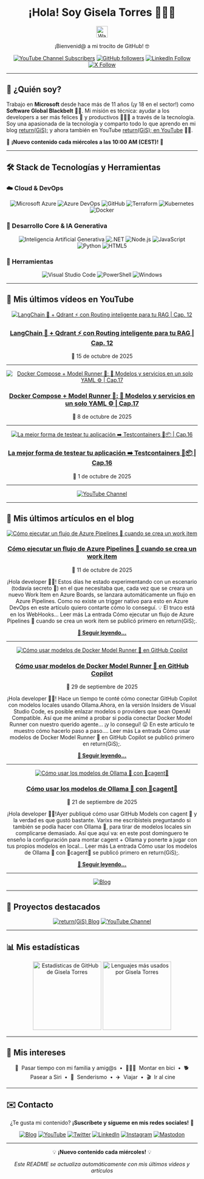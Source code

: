 <div align="center">
  
  <h1>¡Hola! Soy Gisela Torres 👩🏻‍💻</h1>
  
  <img src="https://media.giphy.com/media/hvRJCLFzcasrR4ia7z/giphy.gif" width="30px" alt="Waving hand animation">
  <p>¡Bienvenid@ a mi trocito de GitHub! 🤓</p>

<div align="center">

[![YouTube Channel Subscribers](https://img.shields.io/youtube/channel/subscribers/UC140iBrEZbOtvxWsJ-Tb0lQ?style=for-the-badge&logo=youtube&logoColor=white&color=red)](https://www.youtube.com/c/GiselaTorres?sub_confirmation=1)
[![GitHub followers](https://img.shields.io/github/followers/0GiS0?style=for-the-badge&logo=github&logoColor=white)](https://github.com/0GiS0)
[![LinkedIn Follow](https://img.shields.io/badge/LinkedIn-Sígueme-blue?style=for-the-badge&logo=linkedin&logoColor=white)](https://www.linkedin.com/in/giselatorresbuitrago/)
[![X Follow](https://img.shields.io/badge/X-Sígueme-black?style=for-the-badge&logo=x&logoColor=white)](https://twitter.com/0GiS0)

</div>

</div>

---

## 🤔 ¿Quién soy?

Trabajo en **Microsoft** desde hace más de 11 años (¡y 18 en el sector!) como **Software Global Blackbelt** 🫶🏻. Mi misión es técnica: ayudar a los developers a ser más felices 🥲 y productivos 👩🏻‍💻 a través de la tecnología. Soy una apasionada de la tecnología y comparto todo lo que aprendo en mi blog [return(GiS);](https://www.returngis.net) y ahora también en YouTube [return(GiS); en YouTube](https://www.youtube.com/@returngis) 🎥🍿.

📅 **¡Nuevo contenido cada miércoles a las 10:00 AM (CEST)!** 📅

---

## 🛠️ Stack de Tecnologías y Herramientas

### ☁️ Cloud & DevOps

<div align="center">
  <img src="https://img.shields.io/badge/azure-0078D4?logo=microsoft-azure&logoColor=white&style=for-the-badge" alt="Microsoft Azure">
  <img src="https://img.shields.io/badge/Azure_DevOps-0078D7?style=for-the-badge&logo=azuredevops&logoColor=white" alt="Azure DevOps">
  <img src="https://img.shields.io/badge/GitHub-100000?style=for-the-badge&logo=github&logoColor=white" alt="GitHub">
  <img src="https://img.shields.io/badge/terraform-7B42BC?logo=terraform&logoColor=white&style=for-the-badge" alt="Terraform">
  <img src="https://img.shields.io/badge/kubernetes-326CE5?logo=kubernetes&logoColor=white&style=for-the-badge" alt="Kubernetes">
  <img src="https://img.shields.io/badge/docker-2496ED?logo=docker&logoColor=white&style=for-the-badge" alt="Docker">
</div>

### 🧠 Desarrollo Core & IA Generativa

<div align="center">
  <img src="https://img.shields.io/badge/Generative_AI-000000?style=for-the-badge&logo=openai&logoColor=white" alt="Inteligencia Artificial Generativa">
  <img src="https://img.shields.io/badge/.NET-512BD4?style=for-the-badge&logo=dotnet&logoColor=white" alt=".NET">
  <img src="https://img.shields.io/badge/-Node.js-339933?style=for-the-badge&logo=node.js&logoColor=white" alt="Node.js">
  <img src="https://img.shields.io/badge/-JavaScript-F7DF1E?style=for-the-badge&logo=JavaScript&logoColor=black" alt="JavaScript">
  <img src="https://img.shields.io/badge/python-3776AB?logo=python&logoColor=white&style=for-the-badge" alt="Python">
  <img src="https://img.shields.io/badge/-HTML5-E34F26?style=for-the-badge&logo=html5&logoColor=white" alt="HTML5">
</div>

### 🔧 Herramientas

<div align="center">
  <img src="https://img.shields.io/badge/Visual_Studio_Code-0078D4?style=for-the-badge&logo=visual%20studio%20code&logoColor=white" alt="Visual Studio Code">
  <img src="https://img.shields.io/badge/powershell-5391FE?logo=powershell&logoColor=white&style=for-the-badge" alt="PowerShell">
  <img src="https://img.shields.io/badge/windows-0078D6?logo=windows&logoColor=white&style=for-the-badge" alt="Windows">
</div>

---

## 🎥 Mis últimos vídeos en YouTube

<div align="center">

[![LangChain 🦜 + Qdrant ⚡ con Routing inteligente para tu RAG | Cap. 12](https://img.youtube.com/vi/apVbAdnEIeg/maxresdefault.jpg)](https://www.youtube.com/watch?v=apVbAdnEIeg)

### [LangChain 🦜 + Qdrant ⚡ con Routing inteligente para tu RAG | Cap. 12](https://www.youtube.com/watch?v=apVbAdnEIeg)
📅 15 de octubre de 2025

</div>

---

<div align="center">

[![Docker Compose + Model Runner 🐳: 🤖 Modelos y servicios en un solo YAML ⚙️ | Cap.17](https://img.youtube.com/vi/_tM7dlhYWnY/maxresdefault.jpg)](https://www.youtube.com/watch?v=_tM7dlhYWnY)

### [Docker Compose + Model Runner 🐳: 🤖 Modelos y servicios en un solo YAML ⚙️ | Cap.17](https://www.youtube.com/watch?v=_tM7dlhYWnY)
📅 8 de octubre de 2025

</div>

---

<div align="center">

[![La mejor forma de testear tu aplicación ➡️ Testcontainers 🧪📦 | Cap.16](https://img.youtube.com/vi/FxzMdSfhitE/maxresdefault.jpg)](https://www.youtube.com/watch?v=FxzMdSfhitE)

### [La mejor forma de testear tu aplicación ➡️ Testcontainers 🧪📦 | Cap.16](https://www.youtube.com/watch?v=FxzMdSfhitE)
📅 1 de octubre de 2025

</div>

---

<div align="center">

[![YouTube Channel](https://img.shields.io/badge/Ver%20todos%20los%20vídeos-FF0000?style=for-the-badge&logo=youtube&logoColor=white)](https://www.youtube.com/@returngis)

</div>

---

## 📝 Mis últimos artículos en el blog

<div align="center">

[![Cómo ejecutar un flujo de Azure Pipelines 🚀 cuando se crea un work item](https://i0.wp.com/www.returngis.net/wp-content/uploads/2025/10/New-Incoming-WebHook-service-connection.png?resize=680%2C1024&#038;ssl=1)](https://www.returngis.net/2025/10/como-ejecutar-un-flujo-de-azure-pipelines-%f0%9f%9a%80-cuando-se-crea-un-work-item/)

### [Cómo ejecutar un flujo de Azure Pipelines 🚀 cuando se crea un work item](https://www.returngis.net/2025/10/como-ejecutar-un-flujo-de-azure-pipelines-%f0%9f%9a%80-cuando-se-crea-un-work-item/)
📅 11 de octubre de 2025

¡Hola developer 👋🏻! Estos días he estado experimentando con un escenario (todavía secreto 🤫) en el que necesitaba que, cada vez que se creara un nuevo Work Item en Azure Boards, se lanzara automáticamente un flujo en Azure Pipelines. Como no existe un trigger nativo para esto en Azure DevOps en este artículo quiero contarte cómo lo conseguí. 💡 El truco está en los WebHooks... 
Leer más
La entrada Cómo ejecutar un flujo de Azure Pipelines 🚀 cuando se crea un work item se publicó primero en return(GiS);.

[**📖 Seguir leyendo...**](https://www.returngis.net/2025/10/como-ejecutar-un-flujo-de-azure-pipelines-%f0%9f%9a%80-cuando-se-crea-un-work-item/)

</div>

---

<div align="center">

[![Cómo usar modelos de Docker Model Runner 🐳 en GitHub Copilot](https://i0.wp.com/www.returngis.net/wp-content/uploads/2025/09/Docker-Desktop-pestana-Models.png?resize=710%2C469&#038;ssl=1)](https://www.returngis.net/2025/09/como-usar-modelos-de-docker-model-runner-en-github-copilot/)

### [Cómo usar modelos de Docker Model Runner 🐳 en GitHub Copilot](https://www.returngis.net/2025/09/como-usar-modelos-de-docker-model-runner-en-github-copilot/)
📅 29 de septiembre de 2025

¡Hola developer 👋🏻! Hace un tiempo te conté cómo conectar GitHub Copilot con modelos locales usando Ollama.Ahora, en la versión Insiders de Visual Studio Code, es posible enlazar modelos o providers que sean OpenAI Compatible. Así que me animé a probar si podía conectar Docker Model Runner con nuestro querido agente… ¡y lo conseguí! 😛 En este artículo te muestro cómo hacerlo paso a paso.... 
Leer más
La entrada Cómo usar modelos de Docker Model Runner 🐳 en GitHub Copilot se publicó primero en return(GiS);.

[**📖 Seguir leyendo...**](https://www.returngis.net/2025/09/como-usar-modelos-de-docker-model-runner-en-github-copilot/)

</div>

---

<div align="center">

[![Cómo usar los modelos de Ollama 🦙 con  🤖cagent🤖](https://i0.wp.com/www.returngis.net/wp-content/uploads/2025/09/Ollama-y-cagent.png?fit=1060%2C707&amp;ssl=1)](https://www.returngis.net/2025/09/como-usar-los-modelos-de-ollama-con-cagent/)

### [Cómo usar los modelos de Ollama 🦙 con  🤖cagent🤖](https://www.returngis.net/2025/09/como-usar-los-modelos-de-ollama-con-cagent/)
📅 21 de septiembre de 2025

¡Hola developer 👋🏻!Ayer publiqué cómo usar GitHub Models con cagent 🤖 y la verdad es que gustó bastante. Varixs me escribisteis preguntando si también se podía hacer con Ollama 🦙, para tirar de modelos locales sin complicarse demasiado. Así que aquí va: en este post dominguero te enseño la configuración para montar cagent + Ollama y ponerte a jugar con tus propios modelos en local... 
Leer más
La entrada Cómo usar los modelos de Ollama 🦙 con  🤖cagent🤖 se publicó primero en return(GiS);.

[**📖 Seguir leyendo...**](https://www.returngis.net/2025/09/como-usar-los-modelos-de-ollama-con-cagent/)

</div>

---

<div align="center">

[![Blog](https://img.shields.io/badge/Ver%20todos%20los%20artículos-339933?style=for-the-badge&logo=github-pages&logoColor=white)](https://www.returngis.net)

</div>

---

## 🚀 Proyectos destacados

<div align="center">

[![return(GiS) Blog](https://img.shields.io/badge/BLOG-return(GiS)-339933?style=for-the-badge)](https://www.returngis.net "Mi blog personal")
[![YouTube Channel](https://img.shields.io/badge/YouTube-return(GiS)-FF0000?style=for-the-badge&logo=youtube&logoColor=white)](https://www.youtube.com/@returngis "Mi canal de YouTube")

</div>

---

## 📊 Mis estadísticas

<div align="center">
  <img height="180em" src="https://github-readme-stats.vercel.app/api?username=0gis0&show_icons=true&hide_border=true&&count_private=true&include_all_commits=true" alt="Estadísticas de GitHub de Gisela Torres" />
  <img height="180em" src="https://github-readme-stats.vercel.app/api/top-langs/?username=0gis0&exclude_repo=KNN-Image-Classification&show_icons=true&hide_border=true&layout=compact&langs_count=4" alt="Lenguajes más usados por Gisela Torres" />
</div>

---

## 🥰 Mis intereses

<div align="center">

🐣 &nbsp;Pasar tiempo con mi familia y amig@s
&nbsp;•&nbsp;
🚴🏼‍♀️ &nbsp;Montar en bici
&nbsp;•&nbsp;
🐕 &nbsp;Pasear a Siri
&nbsp;•&nbsp;
🌲 &nbsp;Senderismo
&nbsp;•&nbsp;
✈️ &nbsp;Viajar
&nbsp;•&nbsp;
🎬 &nbsp;Ir al cine

</div>

---

## ✉️ Contacto

<div align="center">

¿Te gusta mi contenido? **¡Suscríbete y sígueme en mis redes sociales!** 🚀

[![Blog](https://img.shields.io/badge/blog-339933?logo=github-pages&logoColor=white&style=for-the-badge)](https://www.returngis.net "Visita mi blog")
[![YouTube](https://img.shields.io/badge/YouTube-FF0000?style=for-the-badge&logo=youtube&logoColor=white)](https://www.youtube.com/@returngis "🔔 ¡Suscríbete a mi canal!")
[![Twitter](https://img.shields.io/twitter/follow/0gis0?style=for-the-badge)](https://twitter.com/0gis0 "Sígueme en Twitter")
[![LinkedIn](https://img.shields.io/badge/-LinkedIn-blue?style=for-the-badge&logo=Linkedin&logoColor=white)](https://www.linkedin.com/in/giselatorresbuitrago/ "Conéctate conmigo en LinkedIn")
[![Instagram](https://img.shields.io/badge/-Instagram-purple?style=for-the-badge&logo=instagram&logoColor=white)](https://www.instagram.com/0gis0/ "Sígueme en Instagram")
[![Mastodon](https://img.shields.io/badge/-Mastodon-blue?style=for-the-badge&logo=mastodon&logoColor=white)](https://mastodon.cloud/@0gis0 "Sígueme en Mastodon")

</div>

---

<div align="center">

💡 **¡Nuevo contenido cada miércoles!** 💡

*Este README se actualiza automáticamente con mis últimos vídeos y artículos*

</div>